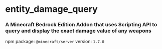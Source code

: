 # entity_damage_query
### A Minecraft Bedrock Edition Addon that uses Scripting API to query and display the exact damage value of any weapons
npm package: `@minecraft/server`
version: `1.7.0`
